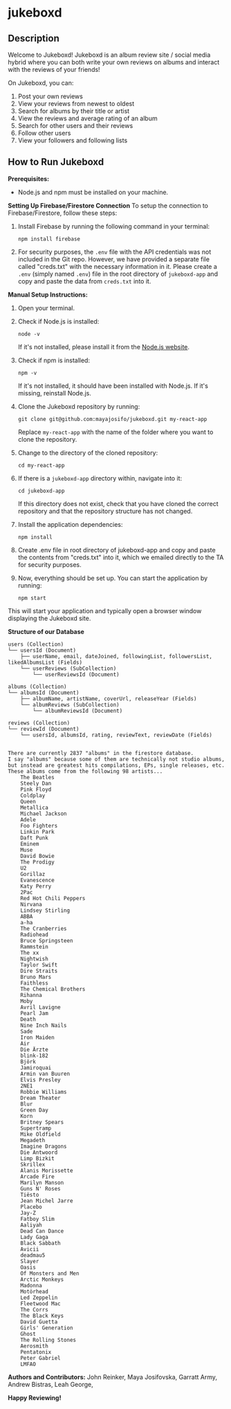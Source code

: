 # jukeboxd
## **Description**
Welcome to Jukeboxd! Jukeboxd is an album review site / social media hybrid where you can both write your own reviews on albums and interact with the reviews of your friends!

On Jukeboxd, you can:
1. Post your own reviews
2. View your reviews from newest to oldest
3. Search for albums by their title or artist
4. View the reviews and average rating of an album
5. Search for other users and their reviews
6. Follow other users
7. View your followers and following lists

## **How to Run Jukeboxd**

**Prerequisites:**
- Node.js and npm must be installed on your machine.

**Setting Up Firebase/Firestore Connection**
To setup the connection to Firebase/Firestore, follow these steps:

1. Install Firebase by running the following command in your terminal:

    ```
    npm install firebase
    ```

2. For security purposes, the `.env` file with the API credentials was not included in the Git repo. However, we have provided a separate file called "creds.txt" with the necessary information in it. Please create a `.env` (simply named `.env`) file in the root directory of `jukeboxd-app` and copy and paste the data from `creds.txt` into it.

**Manual Setup Instructions:**

1. Open your terminal.

3. Check if Node.js is installed:

    ```
    node -v
    ```

   If it's not installed, please install it from the [Node.js website](https://nodejs.org/).

4. Check if npm is installed:

    ```
    npm -v
    ```

   If it's not installed, it should have been installed with Node.js. If it's missing, reinstall Node.js.

5. Clone the Jukeboxd repository by running:

    ```
    git clone git@github.com:mayajosifo/jukeboxd.git my-react-app
    ```

   Replace `my-react-app` with the name of the folder where you want to clone the repository.

6. Change to the directory of the cloned repository:

    ```
    cd my-react-app
    ```

7. If there is a `jukeboxd-app` directory within, navigate into it:

    ```
    cd jukeboxd-app
    ```

   If this directory does not exist, check that you have cloned the correct repository and that the repository structure has not changed.

8. Install the application dependencies:

    ```
    npm install
    ```
    
9. Create .env file in root directory of jukeboxd-app and copy and paste the contents from "creds.txt" into it, which we emailed directly to the TA for security purposes.
    

10. Now, everything should be set up. You can start the application by running:

    ```
    npm start
    ```

This will start your application and typically open a browser window displaying the Jukeboxd site.

**Structure of our Database**

    users (Collection)
    └── usersId (Document)
        ├── userName, email, dateJoined, followingList, followersList, likedAlbumsList (Fields)
        └── userReviews (SubCollection)
            └── userReviewsId (Document)

    albums (Collection)
    └── albumsId (Document)
        ├── albumName, artistName, coverUrl, releaseYear (Fields)
        └── albumReviews (SubCollection)
            └── albumReviewsId (Document)

    reviews (Collection)
    └── reviewId (Document)
        └── usersId, albumsId, rating, reviewText, reviewDate (Fields)


    There are currently 2837 "albums" in the firestore database.
    I say "albums" because some of them are technically not studio albums, but instead are greatest hits compilations, EPs, single releases, etc.
    These albums come from the following 98 artists...
        The Beatles
        Steely Dan
        Pink Floyd
        Coldplay
        Queen
        Metallica
        Michael Jackson
        Adele
        Foo Fighters
        Linkin Park
        Daft Punk
        Eminem
        Muse
        David Bowie
        The Prodigy
        U2
        Gorillaz
        Evanescence
        Katy Perry
        2Pac
        Red Hot Chili Peppers
        Nirvana
        Lindsey Stirling
        ABBA
        a-ha
        The Cranberries
        Radiohead
        Bruce Springsteen
        Rammstein
        The xx
        Nightwish
        Taylor Swift
        Dire Straits
        Bruno Mars
        Faithless
        The Chemical Brothers
        Rihanna
        Moby
        Avril Lavigne
        Pearl Jam
        Death
        Nine Inch Nails
        Sade
        Iron Maiden
        Air
        Die Ärzte
        blink-182
        Björk
        Jamiroquai
        Armin van Buuren
        Elvis Presley
        2NE1
        Robbie Williams
        Dream Theater
        Blur
        Green Day
        Korn
        Britney Spears
        Supertramp
        Mike Oldfield
        Megadeth
        Imagine Dragons
        Die Antwoord
        Limp Bizkit
        Skrillex
        Alanis Morissette
        Arcade Fire
        Marilyn Manson
        Guns N' Roses
        Tiësto
        Jean Michel Jarre
        Placebo
        Jay-Z
        Fatboy Slim
        Aaliyah
        Dead Can Dance
        Lady Gaga
        Black Sabbath
        Avicii
        deadmau5
        Slayer
        Oasis
        Of Monsters and Men
        Arctic Monkeys
        Madonna
        Motörhead
        Led Zeppelin
        Fleetwood Mac
        The Corrs
        The Black Keys
        David Guetta
        Girls' Generation
        Ghost
        The Rolling Stones
        Aerosmith
        Pentatonix
        Peter Gabriel
        LMFAO


**Authors and Contributors:**
John Reinker,
Maya Josifovska,
Garratt Army,
Andrew Bistras,
Leah George,

**Happy Reviewing!**
 
